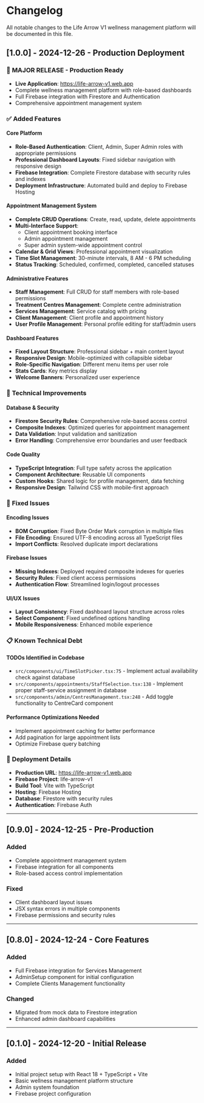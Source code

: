 # Changelog

All notable changes to the Life Arrow V1 wellness management platform will be documented in this file.

## [1.0.0] - 2024-12-26 - Production Deployment

### 🚀 **MAJOR RELEASE - Production Ready**
- **Live Application**: https://life-arrow-v1.web.app
- Complete wellness management platform with role-based dashboards
- Full Firebase integration with Firestore and Authentication
- Comprehensive appointment management system

### ✅ **Added Features**

#### **Core Platform**
- **Role-Based Authentication**: Client, Admin, Super Admin roles with appropriate permissions
- **Professional Dashboard Layouts**: Fixed sidebar navigation with responsive design
- **Firebase Integration**: Complete Firestore database with security rules and indexes
- **Deployment Infrastructure**: Automated build and deploy to Firebase Hosting

#### **Appointment Management System**
- **Complete CRUD Operations**: Create, read, update, delete appointments
- **Multi-Interface Support**: 
  - Client appointment booking interface
  - Admin appointment management
  - Super admin system-wide appointment control
- **Calendar & Grid Views**: Professional appointment visualization
- **Time Slot Management**: 30-minute intervals, 8 AM - 6 PM scheduling
- **Status Tracking**: Scheduled, confirmed, completed, cancelled statuses

#### **Administrative Features**
- **Staff Management**: Full CRUD for staff members with role-based permissions
- **Treatment Centres Management**: Complete centre administration
- **Services Management**: Service catalog with pricing
- **Client Management**: Client profile and appointment history
- **User Profile Management**: Personal profile editing for staff/admin users

#### **Dashboard Features**
- **Fixed Layout Structure**: Professional sidebar + main content layout
- **Responsive Design**: Mobile-optimized with collapsible sidebar
- **Role-Specific Navigation**: Different menu items per user role
- **Stats Cards**: Key metrics display
- **Welcome Banners**: Personalized user experience

### 🔧 **Technical Improvements**

#### **Database & Security**
- **Firestore Security Rules**: Comprehensive role-based access control
- **Composite Indexes**: Optimized queries for appointment management
- **Data Validation**: Input validation and sanitization
- **Error Handling**: Comprehensive error boundaries and user feedback

#### **Code Quality**
- **TypeScript Integration**: Full type safety across the application
- **Component Architecture**: Reusable UI components
- **Custom Hooks**: Shared logic for profile management, data fetching
- **Responsive Design**: Tailwind CSS with mobile-first approach

### 🐛 **Fixed Issues**

#### **Encoding Issues**
- **BOM Corruption**: Fixed Byte Order Mark corruption in multiple files
- **File Encoding**: Ensured UTF-8 encoding across all TypeScript files
- **Import Conflicts**: Resolved duplicate import declarations

#### **Firebase Issues**
- **Missing Indexes**: Deployed required composite indexes for queries
- **Security Rules**: Fixed client access permissions
- **Authentication Flow**: Streamlined login/logout processes

#### **UI/UX Issues**
- **Layout Consistency**: Fixed dashboard layout structure across roles
- **Select Component**: Fixed undefined options handling
- **Mobile Responsiveness**: Enhanced mobile experience

### 📋 **Known Technical Debt**

#### **TODOs Identified in Codebase**
- `src/components/ui/TimeSlotPicker.tsx:75` - Implement actual availability check against database
- `src/components/appointments/StaffSelection.tsx:138` - Implement proper staff-service assignment in database
- `src/components/admin/CentresManagement.tsx:248` - Add toggle functionality to CentreCard component

#### **Performance Optimizations Needed**
- Implement appointment caching for better performance
- Add pagination for large appointment lists
- Optimize Firebase query batching

### 🚀 **Deployment Details**
- **Production URL**: https://life-arrow-v1.web.app
- **Firebase Project**: life-arrow-v1
- **Build Tool**: Vite with TypeScript
- **Hosting**: Firebase Hosting
- **Database**: Firestore with security rules
- **Authentication**: Firebase Auth

---

## [0.9.0] - 2024-12-25 - Pre-Production

### Added
- Complete appointment management system
- Firebase integration for all components
- Role-based access control implementation

### Fixed
- Client dashboard layout issues
- JSX syntax errors in multiple components
- Firebase permissions and security rules

---

## [0.8.0] - 2024-12-24 - Core Features

### Added
- Full Firebase integration for Services Management
- AdminSetup component for initial configuration
- Complete Clients Management functionality

### Changed
- Migrated from mock data to Firestore integration
- Enhanced admin dashboard capabilities

---

## [0.1.0] - 2024-12-20 - Initial Release

### Added
- Initial project setup with React 18 + TypeScript + Vite
- Basic wellness management platform structure
- Admin system foundation
- Firebase project configuration 